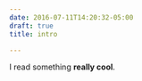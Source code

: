 ```yaml
---
date: 2016-07-11T14:20:32-05:00
draft: true
title: intro

---
```


I read something **really cool**.
